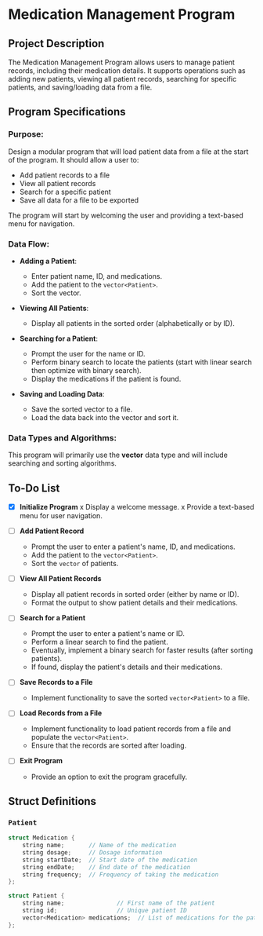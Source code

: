 # Medication Management Program

## Project Description

The Medication Management Program allows users to manage patient records, including their medication details. It supports operations such as adding new patients, viewing all patient records, searching for specific patients, and saving/loading data from a file.

## Program Specifications

### Purpose:
Design a modular program that will load patient data from a file at the start of the program. It should allow a user to:
- Add patient records to a file
- View all patient records
- Search for a specific patient
- Save all data for a file to be exported

The program will start by welcoming the user and providing a text-based menu for navigation.

### Data Flow:

- **Adding a Patient**:
  - Enter patient name, ID, and medications.
  - Add the patient to the `vector<Patient>`.
  - Sort the vector.
  
- **Viewing All Patients**:
  - Display all patients in the sorted order (alphabetically or by ID).
  
- **Searching for a Patient**:
  - Prompt the user for the name or ID.
  - Perform binary search to locate the patients (start with linear search then optimize with binary search).
  - Display the medications if the patient is found.

- **Saving and Loading Data**:
  - Save the sorted vector to a file.
  - Load the data back into the vector and sort it.

### Data Types and Algorithms:
This program will primarily use the **vector** data type and will include searching and sorting algorithms.

## To-Do List

- [x] **Initialize Program**
  x Display a welcome message.
  x Provide a text-based menu for user navigation.
  
- [ ] **Add Patient Record**
  - Prompt the user to enter a patient's name, ID, and medications.
  - Add the patient to the `vector<Patient>`.
  - Sort the `vector` of patients.

- [ ] **View All Patient Records**
  - Display all patient records in sorted order (either by name or ID).
  - Format the output to show patient details and their medications.

- [ ] **Search for a Patient**
  - Prompt the user to enter a patient's name or ID.
  - Perform a linear search to find the patient.
  - Eventually, implement a binary search for faster results (after sorting patients).
  - If found, display the patient's details and their medications.

- [ ] **Save Records to a File**
  - Implement functionality to save the sorted `vector<Patient>` to a file.

- [ ] **Load Records from a File**
  - Implement functionality to load patient records from a file and populate the `vector<Patient>`.
  - Ensure that the records are sorted after loading.

- [ ] **Exit Program**
  - Provide an option to exit the program gracefully.

## Struct Definitions

### `Patient`

```cpp
struct Medication {
    string name;       // Name of the medication
    string dosage;     // Dosage information
    string startDate;  // Start date of the medication
    string endDate;    // End date of the medication
    string frequency;  // Frequency of taking the medication
};

struct Patient {
    string name;               // First name of the patient
    string id;                 // Unique patient ID
    vector<Medication> medications;  // List of medications for the patient
};



